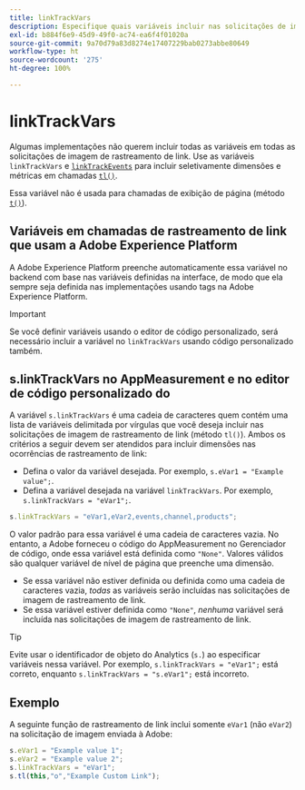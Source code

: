 ```yaml
---
title: linkTrackVars
description: Especifique quais variáveis incluir nas solicitações de imagem de rastreamento de link.
exl-id: b884f6e9-45d9-49f0-ac74-ea6f4f01020a
source-git-commit: 9a70d79a83d8274e17407229bab0273abbe80649
workflow-type: ht
source-wordcount: '275'
ht-degree: 100%

---
```


# linkTrackVars

Algumas implementações não querem incluir todas as variáveis em todas as solicitações de imagem de rastreamento de link. Use as variáveis `linkTrackVars` e [`linkTrackEvents`](linktrackevents.md) para incluir seletivamente dimensões e métricas em chamadas [`tl()`](../functions/tl-method.md).

Essa variável não é usada para chamadas de exibição de página (método [`t()`](../functions/t-method.md)).

## Variáveis em chamadas de rastreamento de link que usam a Adobe Experience Platform

A Adobe Experience Platform preenche automaticamente essa variável no backend com base nas variáveis definidas na interface, de modo que ela sempre seja definida nas implementações usando tags na Adobe Experience Platform.

>[!IMPORTANT]
>
>Se você definir variáveis usando o editor de código personalizado, será necessário incluir a variável no `linkTrackVars` usando código personalizado também.

## s.linkTrackVars no AppMeasurement e no editor de código personalizado do 

A variável `s.linkTrackVars` é uma cadeia de caracteres quem contém uma lista de variáveis delimitada por vírgulas que você deseja incluir nas solicitações de imagem de rastreamento de link (método `tl()`). Ambos os critérios a seguir devem ser atendidos para incluir dimensões nas ocorrências de rastreamento de link:

* Defina o valor da variável desejada. Por exemplo, `s.eVar1 = "Example value";`.
* Defina a variável desejada na variável `linkTrackVars`. Por exemplo, `s.linkTrackVars = "eVar1";`.

```js
s.linkTrackVars = "eVar1,eVar2,events,channel,products";
```

O valor padrão para essa variável é uma cadeia de caracteres vazia. No entanto, a Adobe forneceu o código do AppMeasurement no Gerenciador de código, onde essa variável está definida como `"None"`. Valores válidos são qualquer variável de nível de página que preenche uma dimensão.

* Se essa variável não estiver definida ou definida como uma cadeia de caracteres vazia, *todas* as variáveis serão incluídas nas solicitações de imagem de rastreamento de link.
* Se essa variável estiver definida como `"None"`, *nenhuma* variável será incluída nas solicitações de imagem de rastreamento de link.

>[!TIP]
>
>Evite usar o identificador de objeto do Analytics (`s.`) ao especificar variáveis nessa variável. Por exemplo, `s.linkTrackVars = "eVar1";` está correto, enquanto `s.linkTrackVars = "s.eVar1";` está incorreto.

## Exemplo

A seguinte função de rastreamento de link inclui somente `eVar1` (não `eVar2`) na solicitação de imagem enviada à Adobe:

```js
s.eVar1 = "Example value 1";
s.eVar2 = "Example value 2";
s.linkTrackVars = "eVar1";
s.tl(this,"o","Example Custom Link");
```
